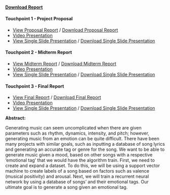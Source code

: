 
#### [Download Report](https://github.com/Matthewa1999/Group11_CS4641/raw/main/Resources/Touchpoint%203/Final%20Report.pdf)

#### Touchpoint 1 - Project Proposal

- [View Proposal Report](https://drive.google.com/file/d/1xS-L8BZmzfwZYZ3VzKxn5t_0B7f9yxZb/view?usp=sharing) / [Download Proposal Report](https://github.com/Matthewa1999/Group11_CS4641/raw/main/Resources/Touchpoint%201/ProjectProposal.pdf)
- [Video Presentation](https://www.youtube.com/watch?v=RopPKB7D7qI)  
- [View Single Slide Presentation](https://drive.google.com/file/d/17fHZPUO1quHMPFOvDn-JaZQeB6V6OEae/view?usp=sharing) / [Download Single Slide Presentation](https://github.com/Matthewa1999/Group11_CS4641/raw/main/Resources/Touchpoint%201/Group%2011_Presentation_Slide.pdf)  

#### Touchpoint 2 - Midterm Report

- [View Midterm Report](https://docs.google.com/document/d/1Ki2V2uQlul5NV79MJjTuaRkYOiet8fxjDFzWAYuINVM/edit?usp=sharing) / [Download Midterm Report](https://github.com/Matthewa1999/Group11_CS4641/raw/main/Resources/Touchpoint%202/4641%20Touchpoint%202.pdf)
- [Video Presentation](https://drive.google.com/file/d/1AGQTWyEGKvB4_enZnyRaWGZrqcT9OJHw/view?usp=sharing)
- [View Single Slide Presentation](https://drive.google.com/file/d/1gb3_R6tLC7BpvHblL0Vkb3-lQYzb2_H2/view?usp=sharing) / [Download Single Slide Presentation](https://github.com/Matthewa1999/Group11_CS4641/raw/main/Resources/Touchpoint%202/Touchpoint2.pptx.pdf)

#### Touchpoint 3 - Final Report

- [View Final Report](https://drive.google.com/file/d/1_W4HS8BC4CZxNYUSi0_HSE2K-fz24mOc/view?usp=sharing) / [Download Final Report](https://github.com/Matthewa1999/Group11_CS4641/raw/main/Resources/Touchpoint%203/Final%20Report.pdf)
- [Video Presentation](https://youtu.be/OCxUiu2lKPA)
- [View Single Slide Presentation](https://drive.google.com/file/d/18BRS1A1FQskG9TWWPChqehzb8xxbpk1K/view?usp=sharing) / [Download Single Slide Presentation](https://github.com/Matthewa1999/Group11_CS4641/raw/main/Resources/Images/Touchpoint%203.pptx.pdf)



<strong>Abstract: </strong>

Generating music can seem uncomplicated when there are given parameters such as rhythm, dynamics, intensity, and pitch; however, generating music from an emotion can be quite difficult. There have been many projects with similar goals, such as inputting a database of song lyrics and generating an accurate tag or genre for the song. We want to be able to generate music given a mood, based on other songs with a respective ‘emotional tag’ that we would have the algorithm train. First, we need to create and expand a dataset. To do this, we will be using a support vector machine to create labels of a song based on factors such as valence (musical positivity) and arousal. Next, we will train a recurrent neural network by using a database of songs’ and their emotional tags. Our ultimate goal is to generate a song given an emotional tag.
